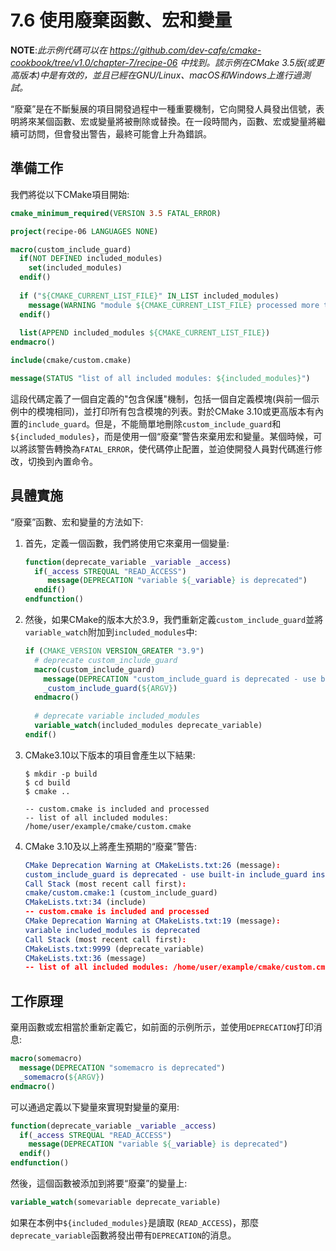 # 7.6 使用廢棄函數、宏和變量

**NOTE**:*此示例代碼可以在 https://github.com/dev-cafe/cmake-cookbook/tree/v1.0/chapter-7/recipe-06 中找到。該示例在CMake 3.5版(或更高版本)中是有效的，並且已經在GNU/Linux、macOS和Windows上進行過測試。*

“廢棄”是在不斷髮展的項目開發過程中一種重要機制，它向開發人員發出信號，表明將來某個函數、宏或變量將被刪除或替換。在一段時間內，函數、宏或變量將繼續可訪問，但會發出警告，最終可能會上升為錯誤。

## 準備工作

我們將從以下CMake項目開始:

```cmake
cmake_minimum_required(VERSION 3.5 FATAL_ERROR)

project(recipe-06 LANGUAGES NONE)

macro(custom_include_guard)
  if(NOT DEFINED included_modules)
  	set(included_modules)
  endif()
  
  if ("${CMAKE_CURRENT_LIST_FILE}" IN_LIST included_modules)
  	message(WARNING "module ${CMAKE_CURRENT_LIST_FILE} processed more than once")
  endif()
  
  list(APPEND included_modules ${CMAKE_CURRENT_LIST_FILE})
endmacro()

include(cmake/custom.cmake)

message(STATUS "list of all included modules: ${included_modules}")
```

這段代碼定義了一個自定義的"包含保護"機制，包括一個自定義模塊(與前一個示例中的模塊相同)，並打印所有包含模塊的列表。對於CMake 3.10或更高版本有內置的`include_guard`。但是，不能簡單地刪除`custom_include_guard`和`${included_modules}`，而是使用一個“廢棄”警告來棄用宏和變量。某個時候，可以將該警告轉換為`FATAL_ERROR`，使代碼停止配置，並迫使開發人員對代碼進行修改，切換到內置命令。

## 具體實施

“廢棄”函數、宏和變量的方法如下:

1. 首先，定義一個函數，我們將使用它來棄用一個變量:

   ```cmake
   function(deprecate_variable _variable _access)
     if(_access STREQUAL "READ_ACCESS")
     	message(DEPRECATION "variable ${_variable} is deprecated")
     endif()
   endfunction()
   ```

2. 然後，如果CMake的版本大於3.9，我們重新定義`custom_include_guard`並將`variable_watch`附加到`included_modules`中:

   ```cmake
   if (CMAKE_VERSION VERSION_GREATER "3.9")
     # deprecate custom_include_guard
     macro(custom_include_guard)
       message(DEPRECATION "custom_include_guard is deprecated - use built-in include_guard instead")
       _custom_include_guard(${ARGV})
     endmacro()
     
     # deprecate variable included_modules
     variable_watch(included_modules deprecate_variable)
   endif()
   ```

3. CMake3.10以下版本的項目會產生以下結果:

   ```shell
   $ mkdir -p build
   $ cd build
   $ cmake ..
   
   -- custom.cmake is included and processed
   -- list of all included modules: /home/user/example/cmake/custom.cmake
   ```

4. CMake 3.10及以上將產生預期的“廢棄”警告:

   ```cmake
   CMake Deprecation Warning at CMakeLists.txt:26 (message):
   custom_include_guard is deprecated - use built-in include_guard instead
   Call Stack (most recent call first):
   cmake/custom.cmake:1 (custom_include_guard)
   CMakeLists.txt:34 (include)
   -- custom.cmake is included and processed
   CMake Deprecation Warning at CMakeLists.txt:19 (message):
   variable included_modules is deprecated
   Call Stack (most recent call first):
   CMakeLists.txt:9999 (deprecate_variable)
   CMakeLists.txt:36 (message)
   -- list of all included modules: /home/user/example/cmake/custom.cmake
   ```

## 工作原理

棄用函數或宏相當於重新定義它，如前面的示例所示，並使用`DEPRECATION`打印消息:

```cmake
macro(somemacro)
  message(DEPRECATION "somemacro is deprecated")
  _somemacro(${ARGV})
endmacro()
```

可以通過定義以下變量來實現對變量的棄用:

```cmake
function(deprecate_variable _variable _access)
  if(_access STREQUAL "READ_ACCESS")
  	message(DEPRECATION "variable ${_variable} is deprecated")
  endif()
endfunction()
```

然後，這個函數被添加到將要“廢棄”的變量上:

```cmake
variable_watch(somevariable deprecate_variable)
```

如果在本例中`${included_modules}`是讀取 (`READ_ACCESS`)，那麼`deprecate_variable`函數將發出帶有`DEPRECATION`的消息。

